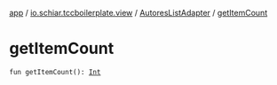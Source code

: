 [app](../../index.md) / [io.schiar.tccboilerplate.view](../index.md) / [AutoresListAdapter](index.md) / [getItemCount](./get-item-count.md)

# getItemCount

`fun getItemCount(): `[`Int`](https://kotlinlang.org/api/latest/jvm/stdlib/kotlin/-int/index.html)